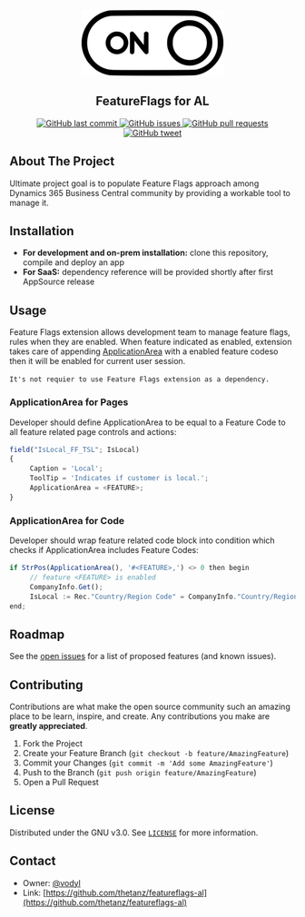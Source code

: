 <!-- LOGO -->
<p align="center">
     <img src="switch.png"
         alt="Switch Image" />
</p>
<h2 align="center">FeatureFlags for AL</h2>
<p align="center">
     <a href="https://github.com/thetanz/featureflags-al/commits/master">
    <img src="https://img.shields.io/github/last-commit/thetanz/featureflags-al.svg?logo=github&logoColor=white"
         alt="GitHub last commit" />
    </a>
    <a href="https://github.com/thetanz/featureflags-al/issues">
    <img src="https://img.shields.io/github/issues-raw/thetanz/featureflags-al.svg?logo=github&logoColor=white"
         alt="GitHub issues" />
    </a>
    <a href="https://github.com/thetanz/featureflags-al/pulls">
    <img src="https://img.shields.io/github/issues-pr-raw/thetanz/featureflags-al.svg?logo=github&logoColor=white"
         alt="GitHub pull requests" />
    </a>
    <a href="https://twitter.com/intent/tweet?text=Try Feature Flags for AL:&url=https%3A%2F%2Fgithub.com%2Fthetanz%2Ffeatureflags-al">
    <img src="https://img.shields.io/twitter/url/https/github.com/thetanz/featureflags-al.svg?logo=twitter"
         alt="GitHub tweet" />
    </a>
</p>

## About The Project
Ultimate project goal is to populate Feature Flags approach among Dynamics 365 Business Central community by providing a workable tool to manage it.
## Installation
- **For development and on-prem installation:** clone this repository, compile and deploy an app
- **For SaaS:** dependency reference will be provided shortly after first AppSource release
## Usage
Feature Flags extension allows development team to manage feature flags, rules when they are enabled. When feature indicated as enabled, extension takes care of appending [ApplicationArea](https://docs.microsoft.com/en-us/dynamics365/business-central/dev-itpro/developer/properties/devenv-applicationarea-property) with a enabled feature codeso then it will be enabled for current user session. 

`It's not requier to use Feature Flags extension as a dependency.`
### ApplicationArea for Pages
Developer should define ApplicationArea to be equal to a Feature Code to all feature related page controls and actions:
```javascript
field("IsLocal_FF_TSL"; IsLocal)
{
     Caption = 'Local';
     ToolTip = 'Indicates if customer is local.';
     ApplicationArea = <FEATURE>;
}
```
### ApplicationArea for Code
Developer should wrap feature related code block into condition which checks if ApplicationArea includes Feature Codes:
```javascript
if StrPos(ApplicationArea(), '#<FEATURE>,') <> 0 then begin
     // feature <FEATURE> is enabled
     CompanyInfo.Get();
     IsLocal := Rec."Country/Region Code" = CompanyInfo."Country/Region Code";
end;
```
## Roadmap
See the [open issues](https://github.com/thetanz/featureflags-al/issues) for a list of proposed features (and known issues).
## Contributing
Contributions are what make the open source community such an amazing place to be learn, inspire, and create. Any contributions you make are **greatly appreciated**.
1. Fork the Project
2. Create your Feature Branch (`git checkout -b feature/AmazingFeature`)
3. Commit your Changes (`git commit -m 'Add some AmazingFeature'`)
4. Push to the Branch (`git push origin feature/AmazingFeature`)
5. Open a Pull Request
## License
Distributed under the GNU v3.0. See [`LICENSE`](LICENSE) for more information.
## Contact
- Owner: [@vodyl](https://twitter.com/vodyl)
- Link: [https://github.com/thetanz/featureflags-al](https://github.com/thetanz/featureflags-al)
